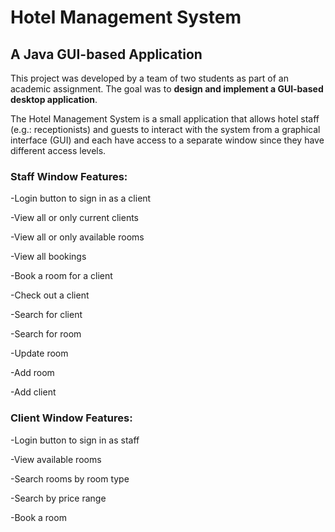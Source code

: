 # Hotel Management System

## A Java GUI-based Application

This project was developed by a team of two students as part of an academic assignment. The goal was to **design and implement a GUI-based desktop application**.

The ​Ho​tel Management System is a small application that allows hotel staff (e.g.: receptionists) and guests to interact with the system from a graphical interface (GUI) and each have access to a separate window since they have different access levels.  

 
### Staff Window Features: 

-Login button to sign in as a client 

-View all or only current clients 

-View all or only available rooms  

-View all bookings 

-Book a room for a client 

-Check out a client 

-Search for client 

-Search for room 

-Update room 

-Add room 

-Add client  

### Client Window Features:

-Login button to sign in as staff 

-View available rooms 

-Search rooms by room type 

-Search by price range 
 
-Book a room 

  

 

